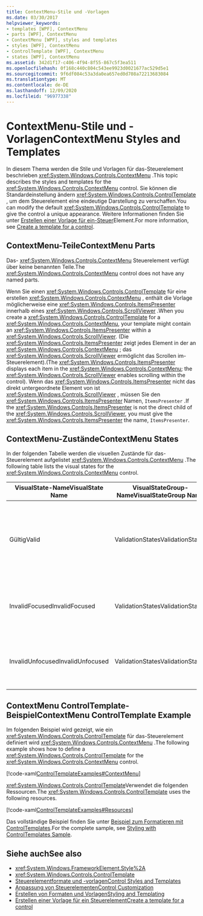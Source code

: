 ```yaml
---
title: ContextMenu-Stile und -Vorlagen
ms.date: 03/30/2017
helpviewer_keywords:
- templates [WPF], ContextMenu
- parts [WPF], ContextMenu
- ContextMenu [WPF], styles and templates
- styles [WPF], ContextMenu
- ControlTemplate [WPF], ContextMenu
- states [WPF], ContextMenu
ms.assetid: 342d1f17-c406-4f94-8f55-867c5f3ea511
ms.openlocfilehash: 0f168c440c804c543ee9923d0021677ac529d5e1
ms.sourcegitcommit: 9f6df084c53a3da0ea657ed0d708a72213683084
ms.translationtype: MT
ms.contentlocale: de-DE
ms.lasthandoff: 12/09/2020
ms.locfileid: "96977338"
---
```

# <a name="contextmenu-styles-and-templates"></a><span data-ttu-id="059fe-102">ContextMenu-Stile und -Vorlagen</span><span class="sxs-lookup"><span data-stu-id="059fe-102">ContextMenu Styles and Templates</span></span>
<span data-ttu-id="059fe-103">In diesem Thema werden die Stile und Vorlagen für das-Steuerelement beschrieben <xref:System.Windows.Controls.ContextMenu> .</span><span class="sxs-lookup"><span data-stu-id="059fe-103">This topic describes the styles and templates for the <xref:System.Windows.Controls.ContextMenu> control.</span></span> <span data-ttu-id="059fe-104">Sie können die Standardeinstellung ändern <xref:System.Windows.Controls.ControlTemplate> , um dem Steuerelement eine eindeutige Darstellung zu verschaffen.</span><span class="sxs-lookup"><span data-stu-id="059fe-104">You can modify the default <xref:System.Windows.Controls.ControlTemplate> to give the control a unique appearance.</span></span> <span data-ttu-id="059fe-105">Weitere Informationen finden Sie unter [Erstellen einer Vorlage für ein-Steuer](/dotnet/desktop-wpf/themes/how-to-create-apply-template)Element.</span><span class="sxs-lookup"><span data-stu-id="059fe-105">For more information, see [Create a template for a control](/dotnet/desktop-wpf/themes/how-to-create-apply-template).</span></span>  
  
## <a name="contextmenu-parts"></a><span data-ttu-id="059fe-106">ContextMenu-Teile</span><span class="sxs-lookup"><span data-stu-id="059fe-106">ContextMenu Parts</span></span>  
 <span data-ttu-id="059fe-107">Das- <xref:System.Windows.Controls.ContextMenu> Steuerelement verfügt über keine benannten Teile.</span><span class="sxs-lookup"><span data-stu-id="059fe-107">The <xref:System.Windows.Controls.ContextMenu> control does not have any named parts.</span></span>  
  
 <span data-ttu-id="059fe-108">Wenn Sie einen <xref:System.Windows.Controls.ControlTemplate> für eine erstellen <xref:System.Windows.Controls.ContextMenu> , enthält die Vorlage möglicherweise eine <xref:System.Windows.Controls.ItemsPresenter> innerhalb eines <xref:System.Windows.Controls.ScrollViewer> .</span><span class="sxs-lookup"><span data-stu-id="059fe-108">When you create a <xref:System.Windows.Controls.ControlTemplate> for a <xref:System.Windows.Controls.ContextMenu>, your template might contain an <xref:System.Windows.Controls.ItemsPresenter> within a <xref:System.Windows.Controls.ScrollViewer>.</span></span> <span data-ttu-id="059fe-109">(Die <xref:System.Windows.Controls.ItemsPresenter> zeigt jedes Element in der an <xref:System.Windows.Controls.ContextMenu> ; das <xref:System.Windows.Controls.ScrollViewer> ermöglicht das Scrollen im-Steuerelement).</span><span class="sxs-lookup"><span data-stu-id="059fe-109">(The <xref:System.Windows.Controls.ItemsPresenter> displays each item in the <xref:System.Windows.Controls.ContextMenu>; the <xref:System.Windows.Controls.ScrollViewer> enables scrolling within the control).</span></span>  <span data-ttu-id="059fe-110">Wenn das <xref:System.Windows.Controls.ItemsPresenter> nicht das direkt untergeordnete Element von ist <xref:System.Windows.Controls.ScrollViewer> , müssen Sie den <xref:System.Windows.Controls.ItemsPresenter> Namen, `ItemsPresenter` .</span><span class="sxs-lookup"><span data-stu-id="059fe-110">If the <xref:System.Windows.Controls.ItemsPresenter> is not the direct child of the <xref:System.Windows.Controls.ScrollViewer>, you must give the <xref:System.Windows.Controls.ItemsPresenter> the name, `ItemsPresenter`.</span></span>  
  
## <a name="contextmenu-states"></a><span data-ttu-id="059fe-111">ContextMenu-Zustände</span><span class="sxs-lookup"><span data-stu-id="059fe-111">ContextMenu States</span></span>  
 <span data-ttu-id="059fe-112">In der folgenden Tabelle werden die visuellen Zustände für das-Steuerelement aufgelistet <xref:System.Windows.Controls.ContextMenu> .</span><span class="sxs-lookup"><span data-stu-id="059fe-112">The following table lists the visual states for the <xref:System.Windows.Controls.ContextMenu> control.</span></span>  
  
|<span data-ttu-id="059fe-113">VisualState-Name</span><span class="sxs-lookup"><span data-stu-id="059fe-113">VisualState Name</span></span>|<span data-ttu-id="059fe-114">VisualStateGroup-Name</span><span class="sxs-lookup"><span data-stu-id="059fe-114">VisualStateGroup Name</span></span>|<span data-ttu-id="059fe-115">Beschreibung</span><span class="sxs-lookup"><span data-stu-id="059fe-115">Description</span></span>|  
|-|-|-|  
|<span data-ttu-id="059fe-116">Gültig</span><span class="sxs-lookup"><span data-stu-id="059fe-116">Valid</span></span>|<span data-ttu-id="059fe-117">ValidationStates</span><span class="sxs-lookup"><span data-stu-id="059fe-117">ValidationStates</span></span>|<span data-ttu-id="059fe-118">Das Steuerelement verwendet die <xref:System.Windows.Controls.Validation> -Klasse, und die <xref:System.Windows.Controls.Validation.HasError%2A?displayProperty=nameWithType> angefügte-Eigenschaft ist `false` .</span><span class="sxs-lookup"><span data-stu-id="059fe-118">The control uses the <xref:System.Windows.Controls.Validation> class and the <xref:System.Windows.Controls.Validation.HasError%2A?displayProperty=nameWithType> attached property is `false`.</span></span>|  
|<span data-ttu-id="059fe-119">InvalidFocused</span><span class="sxs-lookup"><span data-stu-id="059fe-119">InvalidFocused</span></span>|<span data-ttu-id="059fe-120">ValidationStates</span><span class="sxs-lookup"><span data-stu-id="059fe-120">ValidationStates</span></span>|<span data-ttu-id="059fe-121">Die <xref:System.Windows.Controls.Validation.HasError%2A?displayProperty=nameWithType> angefügte-Eigenschaft ist, dass `true` das Steuerelement den Fokus besitzt.</span><span class="sxs-lookup"><span data-stu-id="059fe-121">The <xref:System.Windows.Controls.Validation.HasError%2A?displayProperty=nameWithType> attached property is `true` has the control has focus.</span></span>|  
|<span data-ttu-id="059fe-122">InvalidUnfocused</span><span class="sxs-lookup"><span data-stu-id="059fe-122">InvalidUnfocused</span></span>|<span data-ttu-id="059fe-123">ValidationStates</span><span class="sxs-lookup"><span data-stu-id="059fe-123">ValidationStates</span></span>|<span data-ttu-id="059fe-124">Die <xref:System.Windows.Controls.Validation.HasError%2A?displayProperty=nameWithType> angefügte-Eigenschaft ist, wenn `true` das Steuerelement keinen Fokus hat.</span><span class="sxs-lookup"><span data-stu-id="059fe-124">The <xref:System.Windows.Controls.Validation.HasError%2A?displayProperty=nameWithType> attached property is `true` has the control does not have focus.</span></span>|  
  
## <a name="contextmenu-controltemplate-example"></a><span data-ttu-id="059fe-125">ContextMenu ControlTemplate-Beispiel</span><span class="sxs-lookup"><span data-stu-id="059fe-125">ContextMenu ControlTemplate Example</span></span>  
 <span data-ttu-id="059fe-126">Im folgenden Beispiel wird gezeigt, wie ein <xref:System.Windows.Controls.ControlTemplate> für das-Steuerelement definiert wird <xref:System.Windows.Controls.ContextMenu> .</span><span class="sxs-lookup"><span data-stu-id="059fe-126">The following example shows how to define a <xref:System.Windows.Controls.ControlTemplate> for the <xref:System.Windows.Controls.ContextMenu> control.</span></span>  
  
 [!code-xaml[ControlTemplateExamples#ContextMenu](~/samples/snippets/csharp/VS_Snippets_Wpf/ControlTemplateExamples/CS/resources/menu.xaml#contextmenu)]  
  
 <span data-ttu-id="059fe-127"><xref:System.Windows.Controls.ControlTemplate>Verwendet die folgenden Ressourcen.</span><span class="sxs-lookup"><span data-stu-id="059fe-127">The <xref:System.Windows.Controls.ControlTemplate> uses the following resources.</span></span>  
  
 [!code-xaml[ControlTemplateExamples#Resources](~/samples/snippets/csharp/VS_Snippets_Wpf/ControlTemplateExamples/CS/resources/shared.xaml#resources)]  
  
 <span data-ttu-id="059fe-128">Das vollständige Beispiel finden Sie unter [Beispiel zum Formatieren mit ControlTemplates](https://github.com/Microsoft/WPF-Samples/tree/master/Styles%20&%20Templates/IntroToStylingAndTemplating).</span><span class="sxs-lookup"><span data-stu-id="059fe-128">For the complete sample, see [Styling with ControlTemplates Sample](https://github.com/Microsoft/WPF-Samples/tree/master/Styles%20&%20Templates/IntroToStylingAndTemplating).</span></span>  
  
## <a name="see-also"></a><span data-ttu-id="059fe-129">Siehe auch</span><span class="sxs-lookup"><span data-stu-id="059fe-129">See also</span></span>

- <xref:System.Windows.FrameworkElement.Style%2A>
- <xref:System.Windows.Controls.ControlTemplate>
- [<span data-ttu-id="059fe-130">Steuerelementformate und -vorlagen</span><span class="sxs-lookup"><span data-stu-id="059fe-130">Control Styles and Templates</span></span>](control-styles-and-templates.md)
- [<span data-ttu-id="059fe-131">Anpassung von Steuerelementen</span><span class="sxs-lookup"><span data-stu-id="059fe-131">Control Customization</span></span>](control-customization.md)
- [<span data-ttu-id="059fe-132">Erstellen von Formaten und Vorlagen</span><span class="sxs-lookup"><span data-stu-id="059fe-132">Styling and Templating</span></span>](/dotnet/desktop-wpf/fundamentals/styles-templates-overview)
- [<span data-ttu-id="059fe-133">Erstellen einer Vorlage für ein Steuerelement</span><span class="sxs-lookup"><span data-stu-id="059fe-133">Create a template for a control</span></span>](/dotnet/desktop-wpf/themes/how-to-create-apply-template)
